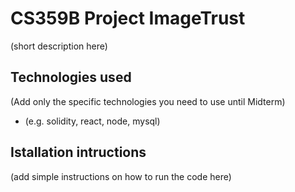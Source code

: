 # CS359B Project ImageTrust

(short description here)

## Technologies used

(Add only the specific technologies you need to use until Midterm)

* (e.g. solidity, react, node, mysql)

## Istallation intructions

(add simple instructions on how to run the code here)
